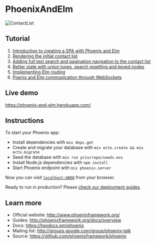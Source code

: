 # PhoenixAndElm

![ContactList](https://monosnap.com/file/14nD2kWbnvcuBh5a9L9XifX0GQ0OqQ.png)

## Tutorial
1. [Introduction to creating a SPA with Phoenix and Elm](http://codeloveandboards.com/blog/2017/02/02/phoenix-and-elm-a-real-use-case-pt-1/)
2. [Rendering the initial contact list](http://codeloveandboards.com/blog/2017/02/08/phoenix-and-elm-a-real-use-case-pt-2/)
3. [Adding full text search and pagination navigation to the contact list](http://codeloveandboards.com/blog/2017/02/14/phoenix-and-elm-a-real-use-case-pt-3/)
4. [Better state with union types, search resetting and keyed nodes](http://codeloveandboards.com/blog/2017/02/23/phoenix-and-elm-a-real-use-case-pt-4/)
5. [Implementing Elm routing](http://codeloveandboards.com/blog/2017/03/07/phoenix-and-elm-a-real-use-case-pt-5/)
6. [Poenix and Elm communication through WebSockets](http://codeloveandboards.com/blog/2017/03/19/phoenix-and-elm-a-real-use-case-pt-6/)

## Live demo
https://phoenix-and-elm.herokuapp.com/

## Instructions
To start your Phoenix app:

  * Install dependencies with `mix deps.get`
  * Create and migrate your database with `mix ecto.create && mix ecto.migrate`
  * Seed the database with `mix run priv/repo/seeds.exs`
  * Install Node.js dependencies with `npm install`
  * Start Phoenix endpoint with `mix phoenix.server`

Now you can visit [`localhost:4000`](http://localhost:4000) from your browser.

Ready to run in production? Please [check our deployment guides](http://www.phoenixframework.org/docs/deployment).

## Learn more

  * Official website: http://www.phoenixframework.org/
  * Guides: http://phoenixframework.org/docs/overview
  * Docs: https://hexdocs.pm/phoenix
  * Mailing list: http://groups.google.com/group/phoenix-talk
  * Source: https://github.com/phoenixframework/phoenix
